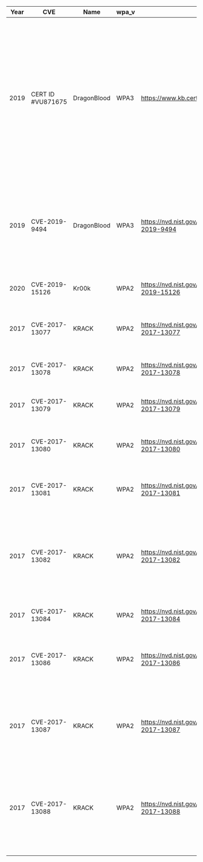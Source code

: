 | Year | CVE               | Name        | wpa_v | link                                            | PoC      | Check | Comment             |
|------|-------------------|-------------|-------|-------------------------------------------------|----------|-------|---------------------|
| 2019 | CERT ID #VU871675 | DragonBlood | WPA3  | https://www.kb.cert.org/vuls/id/VU871675        |  |  |Downgrade attack against WPA3-Transtition mode leading to dictionary attacks; Security group downgrade attack against WPA3's Dragonfly handshake; Resource consumption attack (i.e. denial of service) against WPA3's Dragonfly handshake |
| 2019 | CVE-2019-9494     | DragonBlood | WPA3  | https://nvd.nist.gov/vuln/detail/CVE-2019-9494  |  |  | Timing-based side-channel attack against WPA3's Dragonfly handshake;  Cache-based side-channel attack against WPA3's Dragonfly handshake; |
| 2020 | CVE-2019-15126    | Kr00k       | WPA2  | https://nvd.nist.gov/vuln/detail/CVE-2019-15126 |  |  | wpa2-Personal wpa2-Enterprise(AES-CCMP) |
| 2017 | CVE-2017-13077    | KRACK       | WPA2  | https://nvd.nist.gov/vuln/detail/CVE-2017-13077 |  |  | Reinstallation of the pairwise encryption key (PTK-TK) in the 4-way handshake |
| 2017 | CVE-2017-13078    | KRACK       | WPA2  | https://nvd.nist.gov/vuln/detail/CVE-2017-13078 |  |  | Reinstallation of the group key (GTK) in the 4-way handshake |
| 2017 | CVE-2017-13079    | KRACK       | WPA2  | https://nvd.nist.gov/vuln/detail/CVE-2017-13079 |  |  | Reinstallation of the integrity group key (IGTK) in the 4-way handshake |
| 2017 | CVE-2017-13080    | KRACK       | WPA2  | https://nvd.nist.gov/vuln/detail/CVE-2017-13080 |  |  | Reinstallation of the group key (GTK) in the group key handshake |
| 2017 | CVE-2017-13081    | KRACK       | WPA2  | https://nvd.nist.gov/vuln/detail/CVE-2017-13081 |  |  | Reinstallation of the integrity group key (IGTK) in the group key handshake |
| 2017 | CVE-2017-13082    | KRACK       | WPA2  | https://nvd.nist.gov/vuln/detail/CVE-2017-13082 |  |  | Accepting a retransmitted Fast BSS Transition (FT) Reassociation Request and reinstalling the pairwise encryption key (PTK-TK) while processing it |
| 2017 | CVE-2017-13084    | KRACK       | WPA2  | https://nvd.nist.gov/vuln/detail/CVE-2017-13084 |  |  | Reinstallation of the STK key in the PeerKey handshake |
| 2017 | CVE-2017-13086    | KRACK       | WPA2  | https://nvd.nist.gov/vuln/detail/CVE-2017-13086 |  |  | Reinstallation of the Tunneled Direct-Link Setup (TDLS) PeerKey (TPK) key in the TDLS handshake |
| 2017 | CVE-2017-13087    | KRACK       | WPA2  | https://nvd.nist.gov/vuln/detail/CVE-2017-13087 |  |  | Reinstallation of the group key (GTK) when processing a Wireless Network Management (WNM) Sleep Mode Response frame |
| 2017 | CVE-2017-13088    | KRACK       | WPA2  | https://nvd.nist.gov/vuln/detail/CVE-2017-13088 |  |  | Reinstallation of the integrity group key (IGTK) when processing a Wireless Network Management (WNM) Sleep Mode Response frame |
|  |     |        |   |  |  |  |  |
|  |     |        |   |  |  |  |  |

